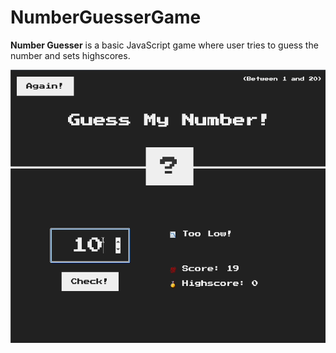 # NumberGuesserGame

**Number Guesser** is a basic JavaScript game where user tries to guess the number and sets highscores.

![](https://github.com/Ahmet1Bilici/NumberGuesserGame/blob/main/NameGuesserGif.gif)
